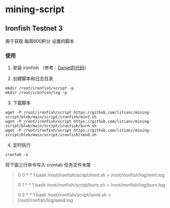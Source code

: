 # mining-script

## Ironfish Testnet 3

用于获取 每周600积分 设置的脚本

### 使用
1. 安装 ironfish （参考：[Daniel的代码](https://github.com/8hfq/Daniel-onekey-install/releases/download/1.6.0/ironfish3-daniel.sh)）

2. 创建脚本和日志目录

```
mkdir /root/ironfish/script -p
mkdir /root/ironfish/log -p
```

3. 下载脚本
```
wget -P /root/ironfish/script https://github.com/litianc/mining-script/blob/main/script/ironfish/mint.sh
wget -P /root/ironfish/script https://github.com/litianc/mining-script/blob/main/script/ironfish/burn.sh
wget -P /root/ironfish/script https://github.com/litianc/mining-script/blob/main/script/ironfish/send.sh
```

4. 定时执行

```
crontab -e
```

将下面三行命令写入 crontab 任务文件末尾
> 0 0 * * 1 bash /root/ironfish/script/mint.sh > /root/ironfish/log/mint.log
>
> 0 1 * * 1 bash /root/ironfish/script/burn.sh > /root/ironfish/log/burn.log
>
> 0 2 * * 1 bash /root/ironfish/script/send.sh > /root/ironfish/log/send.log